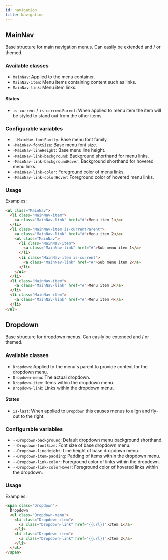 ```yaml
---
id: navigation
title: Navigation
---
```


## MainNav

Base structure for main navigation menus. Can easily be extended and / or 
themed.


### Available classes

* `MainNav`: Applied to the menu container.
* `MainNav-item`: Menu items containing content such as links.
* `MainNav-link`: Menu item links.

#### States

* `is-current` / `is-currentParent`: When applied to menu item the item will be styled to stand out 
  from the other items.


### Configurable variables

* `--MainNav-fontFamily`: Base menu font family.
* `-MainNav-fontSize`: Base menu font size.
* `-MainNav-lineHeight`: Base menu line height.
* `-MainNav-link-background`: Background shorthand for menu links.
* `-MainNav-link-backgroundHover`: Background shorthand for hovered menu links.
* `-MainNav-link-color`: Foreground color of menu links.
* `-MainNav-link-colorHover`: Foreground color of hovered menu links.


### Usage

Examples:

```html
<ul class="MainNav">
  <li class="MainNav-item">
    <a class="MainNav-link" href="#">Menu item 1</a>
  </li>
  <li class="MainNav-item is-currentParent">
    <a class="MainNav-link" href="#">Menu item 2</a>
    <ul class="MainNav">
      <li class="MainNav-item">
        <a class="MainNav-link" href="#">Sub menu item 1</a>
      </li>
      <li class="MainNav-item is-current">
        <a class="MainNav-link" href="#">Sub menu item 2</a>
      </li>
    </ul>
  </li>
  <li class="MainNav-item">
    <a class="MainNav-link" href="#">Menu item 3</a>
  </li>
  <li class="MainNav-item">
    <a class="MainNav-link" href="#">Menu item 4</a>
  </li>
</ul>
```


## Dropdown

Base structure for dropdown menus. Can easily be extended and / or themed.


### Available classes

* `Dropdown`: Applied to the menu's parent to provide context for the dropdown 
  menu.
* `Dropdown-menu`: The actual dropdown.
* `Dropdown-item`: Items within the dropdown menu.
* `Dropdown-link`: Links within the dropdown menu.

#### States

* `is-last`: When applied to `Dropdown` this causes menus to align and fly-out 
  to the right.


### Configurable variables

* `--Dropdown-background`: Default dropdown menu background shorthand.
* `--Dropdown-fontSize`: Font size of base dropdown menu.
* `--Dropdown-lineHeight`: Line height of base dropdown menu.
* `--Dropdown-item-padding`: Padding of items within the dropdown menu.
* `--Dropdown-link-color`: Foreground color of links within the dropdown.
* `--Dropdown-link-colorHover`: Foreground color of hovered links within the dropdown.


### Usage

Examples:

```html
<span class="Dropdown">
  Dropdown
  <ul class="Dropdown-menu">
    <li class="Dropdown-item">
      <a class="Dropdown-link" href="{{url}}">Item 1</a>
    </li>
    <li class="Dropdown-item">
      <a class="Dropdown-link" href="{{url}}">Item 2</a>
    </li>
  </ul>  
</span>
```
